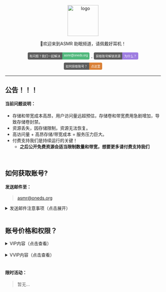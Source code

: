 <div align="center">
  <a href="https://iasmr.org"><img width="100px" alt="logo" src="https://image.yyds.cam/asmr.svg"/></a>
  <p>🎵欢迎来到ASMR 助眠频道，请佩戴好耳机！</p>
<style>
    .badge {
        display: inline-flex;
        border-radius: 4px;
        font-family: Arial, sans-serif;
        font-size: 10px;
        overflow: hidden;
        margin: 5px;
    }
    .color {
        background-color: #5C5C5C;
        color: white;
        padding: 4px 6px;
    }
    .color1 {
        background-color: #50B87C;
        color: white;
        padding: 4px 6px;
    }
    .color2 {
        background-color: #9E7DE1;
        color: white;
        padding: 4px 6px;
    }
    .color3 {
        background-color: #DA8035;
        color: white;
        padding: 4px 6px;
    }
</style>
<div>
    <a href="mailto:asmr@oneds.org?subject=你好&body=这是一封测试邮件">
        <div class="badge">
            <div class="color">有问题？我们一起解决</div>
            <div class="color1">asmr@oneds.org</div>
        </div>
    </a>
    <a href="https://cors.yyds.cam/im-dashan/Notes/refs/heads/main/Other/text/About.md">
        <div class="badge">
            <div class="color">获取账号解锁资源</div>
            <div class="color2">为什么？</div>
        </div>
    </a>
    <a href="https://iasmr.org/">
        <div class="badge">
            <div class="color">如何获取账号？</div>
            <div class="color3">点这里</div>
        </div>
    </a>
</div>
</div>

---

## 公告！！！

#### 当前问题说明：

- 存储和带宽成本高昂，用户访问量远超预估，存储卷和带宽费用急剧增加，导致存储卷封禁。
- 资源丢失，因存储限制，资源无法恢复。
- 高访问量 + 高昂存储/带宽成本 = 服务压力巨大。
- 付费支持我们是持续运行的关键！
  - **之后公开免费资源会适当限制数量和带宽，想要更多请付费支持我们**

<br>

## 如何获取账号?

#### 发送邮件至：

> [asmr@oneds.org](mailto:asmr@oneds.org?subject=创建账号&body=创建账号)

<details>
  <summary style="cursor:pointer;">发送邮件注意事项（点击展开）</summary>

> 请不要使用`仅允许特定域名` `仅白名单用户`接收邮件的邮箱地址发送邮件！
>
> 如果未及时收到回件可能较忙&或者检查垃圾邮件;
>
> 邮件100%会回复，请注意及时查收或回件。

</details>

<br>

## 账号价格和权限？

<details>
  <summary style="cursor:pointer;">VIP内容（点击查看）</summary>

> ￥98.00（永久）
>
> VIP会员音频&音频内容
>
> CDN服务器加速资源播放
>
> 支持AList协议的播放器挂载使用

</details>

<br>

<details>
  <summary style="cursor:pointer;">VVIP内容（点击查看）</summary>

> ￥128.00（永久）
>
> VVIP加密资源内容
>
> 支持WebDAV，FTP功能播放器挂载使用，全功能（包括以后更新功能）
>
> 包含VIP的全部内容以及功能

</details>

<br>

#### 限时活动：

> 暂无...
